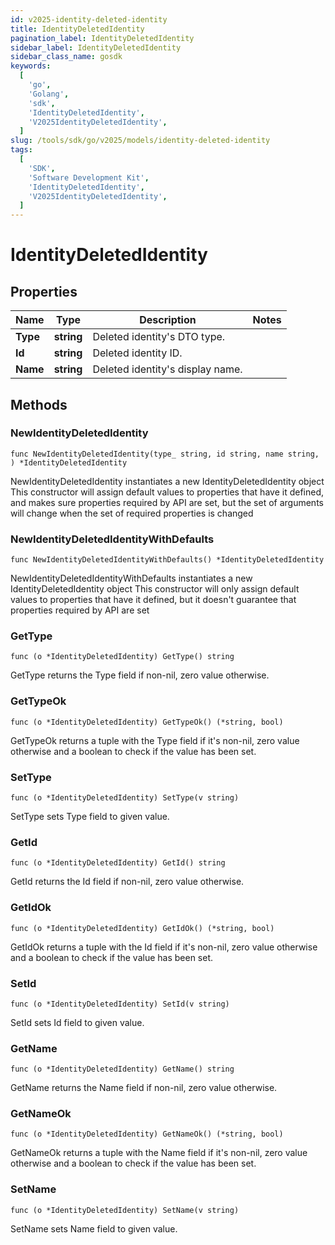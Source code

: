 ```yaml
---
id: v2025-identity-deleted-identity
title: IdentityDeletedIdentity
pagination_label: IdentityDeletedIdentity
sidebar_label: IdentityDeletedIdentity
sidebar_class_name: gosdk
keywords:
  [
    'go',
    'Golang',
    'sdk',
    'IdentityDeletedIdentity',
    'V2025IdentityDeletedIdentity',
  ]
slug: /tools/sdk/go/v2025/models/identity-deleted-identity
tags:
  [
    'SDK',
    'Software Development Kit',
    'IdentityDeletedIdentity',
    'V2025IdentityDeletedIdentity',
  ]
---
```


# IdentityDeletedIdentity

## Properties

| Name     | Type       | Description                      | Notes |
| -------- | ---------- | -------------------------------- | ----- |
| **Type** | **string** | Deleted identity's DTO type.     |
| **Id**   | **string** | Deleted identity ID.             |
| **Name** | **string** | Deleted identity's display name. |

## Methods

### NewIdentityDeletedIdentity

`func NewIdentityDeletedIdentity(type_ string, id string, name string, ) *IdentityDeletedIdentity`

NewIdentityDeletedIdentity instantiates a new IdentityDeletedIdentity object This constructor will assign default values to properties that have it defined, and makes sure properties required by API are set, but the set of arguments will change when the set of required properties is changed

### NewIdentityDeletedIdentityWithDefaults

`func NewIdentityDeletedIdentityWithDefaults() *IdentityDeletedIdentity`

NewIdentityDeletedIdentityWithDefaults instantiates a new IdentityDeletedIdentity object This constructor will only assign default values to properties that have it defined, but it doesn't guarantee that properties required by API are set

### GetType

`func (o *IdentityDeletedIdentity) GetType() string`

GetType returns the Type field if non-nil, zero value otherwise.

### GetTypeOk

`func (o *IdentityDeletedIdentity) GetTypeOk() (*string, bool)`

GetTypeOk returns a tuple with the Type field if it's non-nil, zero value otherwise and a boolean to check if the value has been set.

### SetType

`func (o *IdentityDeletedIdentity) SetType(v string)`

SetType sets Type field to given value.

### GetId

`func (o *IdentityDeletedIdentity) GetId() string`

GetId returns the Id field if non-nil, zero value otherwise.

### GetIdOk

`func (o *IdentityDeletedIdentity) GetIdOk() (*string, bool)`

GetIdOk returns a tuple with the Id field if it's non-nil, zero value otherwise and a boolean to check if the value has been set.

### SetId

`func (o *IdentityDeletedIdentity) SetId(v string)`

SetId sets Id field to given value.

### GetName

`func (o *IdentityDeletedIdentity) GetName() string`

GetName returns the Name field if non-nil, zero value otherwise.

### GetNameOk

`func (o *IdentityDeletedIdentity) GetNameOk() (*string, bool)`

GetNameOk returns a tuple with the Name field if it's non-nil, zero value otherwise and a boolean to check if the value has been set.

### SetName

`func (o *IdentityDeletedIdentity) SetName(v string)`

SetName sets Name field to given value.
